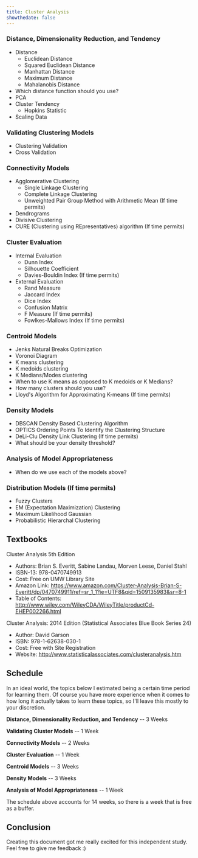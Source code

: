```yaml
---
title: Cluster Analysis
showthedate: false
---
```


###  Distance, Dimensionality Reduction, and Tendency

- Distance
  - Euclidean Distance
  - Squared Euclidean Distance
  - Manhattan Distance
  - Maximum Distance
  - Mahalanobis Distance
- Which distance function should you use?
- PCA
- Cluster Tendency
  - Hopkins Statistic
- Scaling Data

### Validating Clustering Models

- Clustering Validation
- Cross Validation

### Connectivity Models

- Agglomerative Clustering
  - Single Linkage Clustering
  - Complete Linkage Clustering
  - Unweighted Pair Group Method with Arithmetic Mean (If time permits)
- Dendrograms
- Divisive Clustering
- CURE (Clustering using REpresentatives) algorithm (If time permits)

### Cluster Evaluation

- Internal Evaluation
  - Dunn Index
  - Silhouette Coefficient
  - Davies-Bouldin Index (If time permits)
- External Evaluation
  - Rand Measure
  - Jaccard Index
  - Dice Index
  - Confusion Matrix
  - F Measure (If time permits)
  - Fowlkes-Mallows Index (If time permits)

### Centroid Models

- Jenks Natural Breaks Optimization
- Voronoi Diagram
- K means clustering
- K medoids clustering
- K Medians/Modes clustering
- When to use K means as opposed to K medoids or K Medians?
- How many clusters should you use?
- Lloyd's Algorithm for Approximating K-means (If time permits)

### Density Models

- DBSCAN Density Based Clustering Algorithm
- OPTICS Ordering Points To Identify the Clustering Structure
- DeLi-Clu Density Link Clustering (If time permits)
- What should be your density threshold?

### Analysis of Model Appropriateness

- When do we use each of the models above?

### Distribution Models (If time permits)

- Fuzzy Clusters
- EM (Expectation Maximization) Clustering
- Maximum Likelihood Gaussian
- Probabilistic Hierarchal Clustering




## Textbooks

Cluster Analysis 5th Edition

- Authors: Brian S. Everitt, Sabine Landau, Morven Leese, Daniel Stahl
- ISBN-13: 978-0470749913
- Cost: Free on UMW Library Site
- Amazon Link: https://www.amazon.com/Cluster-Analysis-Brian-S-Everitt/dp/0470749911/ref=sr_1_1?ie=UTF8&qid=1509135983&sr=8-1
- Table of Contents: http://www.wiley.com/WileyCDA/WileyTitle/productCd-EHEP002266.html

Cluster Analysis: 2014 Edition (Statistical Associates Blue Book Series 24)                                                                                                            

- Author: David Garson
- ISBN: 978-1-62638-030-1
- Cost: Free with Site Registration
- Website: http://www.statisticalassociates.com/clusteranalysis.htm



## Schedule

In an ideal world, the topics below I estimated being a certain time period for learning them. Of course you have more experience when it comes to how long it actually takes to learn these topics, so I'll leave this mostly to your discretion.

**Distance, Dimensionality Reduction, and Tendency** -- 3 Weeks

**Validating Cluster Models** -- 1 Week

**Connectivity Models** -- 2 Weeks

**Cluster Evaluation** -- 1 Week

**Centroid Models** -- 3 Weeks

**Density Models** -- 3 Weeks

**Analysis of Model Appropriateness** -- 1 Week

The schedule above accounts for 14 weeks, so there is a week that is free as a buffer.

## Conclusion

Creating this document got me really excited for this independent study. Feel free to give me feedback :)
